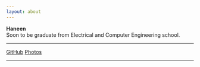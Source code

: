 ```yaml
---
layout: about
---
```


**Haneen**<br />
Soon to be graduate from Electrical  and Computer Engineering school.


---

<div class="links">
<a href="https://github.com/haneensa" target="_blank">GitHub</a>
<a href="http://haninjafoto.tumblr.com/" target="_blank">Photos</a>


</div>

---

